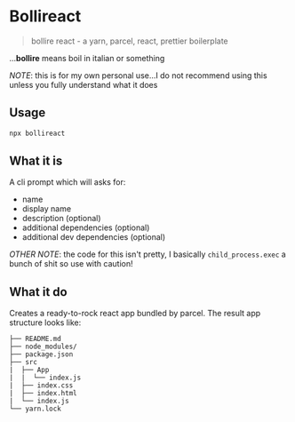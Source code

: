 # Bollireact
> bollire react - a yarn, parcel, react, prettier boilerplate

...__bollire__ means boil in italian or something

*NOTE*: this is for my own personal use...I do not recommend using this unless you fully understand what it does

## Usage

```sh
npx bollireact
```

## What it is

A cli prompt which will asks for:
  - name
  - display name
  - description (optional)
  - additional dependencies (optional)
  - additional dev dependencies (optional)

*OTHER NOTE*: the code for this isn't pretty, I basically `child_process.exec` a bunch of shit so use with caution!

## What it do

Creates a ready-to-rock react app bundled by parcel. The result app structure looks like:

```
├── README.md
├── node_modules/
├── package.json
├── src
|  ├── App
|  |  └── index.js
|  ├── index.css
|  ├── index.html
|  └── index.js
└── yarn.lock
```
